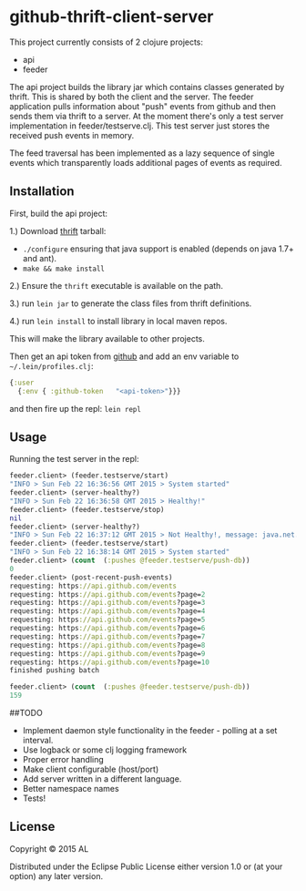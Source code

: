 # github-thrift-client-server

This project currently consists of 2 clojure projects:

 - api     
 - feeder

The api project builds the library jar which contains classes generated by thrift. This is shared by both the client and the server. The feeder application pulls information about "push" events from github and then sends them via thrift to a server. At the moment there's only a test server implementation in feeder/testserve.clj. This test server just stores the received push events in memory.  

The feed traversal has been implemented as a lazy sequence of single events which transparently loads additional pages of events as required. 

## Installation

First, build the api project:

1.) Download [thrift](http://thrift.apache.org/) tarball:
   * `./configure` ensuring that java support is enabled (depends on java 1.7+ and ant).
   * `make && make install`

2.) Ensure the `thrift` executable is available on the path.

3.) run `lein jar` to generate the class files from thrift definitions.

4.) run `lein install` to install library in local maven repos.

This will make the library available to other projects.

Then get an api token from [github](https://github.com/blog/1509-personal-api-tokens) and add an env variable to `~/.lein/profiles.clj`:

```clojure
{:user
  {:env { :github-token   "<api-token>"}}}
```

and then fire up the repl: `lein repl` 

## Usage

Running the test server in the repl:

```clojure
feeder.client> (feeder.testserve/start)
"INFO > Sun Feb 22 16:36:56 GMT 2015 > System started"
feeder.client> (server-healthy?)
"INFO > Sun Feb 22 16:36:58 GMT 2015 > Healthy!"
feeder.client> (feeder.testserve/stop)
nil
feeder.client> (server-healthy?)
"INFO > Sun Feb 22 16:37:12 GMT 2015 > Not Healthy!, message: java.net.ConnectException: Connection refused"
feeder.client> (feeder.testserve/start)
"INFO > Sun Feb 22 16:38:14 GMT 2015 > System started"
feeder.client> (count  (:pushes @feeder.testserve/push-db))
0
feeder.client> (post-recent-push-events)
requesting: https://api.github.com/events
requesting: https://api.github.com/events?page=2
requesting: https://api.github.com/events?page=3
requesting: https://api.github.com/events?page=4
requesting: https://api.github.com/events?page=5
requesting: https://api.github.com/events?page=6
requesting: https://api.github.com/events?page=7
requesting: https://api.github.com/events?page=8
requesting: https://api.github.com/events?page=9
requesting: https://api.github.com/events?page=10
finished pushing batch

feeder.client> (count  (:pushes @feeder.testserve/push-db))
159
```
##TODO

* Implement daemon style functionality in the feeder - polling at a set interval.
* Use logback or some clj logging framework 
* Proper error handling
* Make client configurable (host/port)
* Add server written in a different language.
* Better namespace names
* Tests!

## License

Copyright © 2015 AL

Distributed under the Eclipse Public License either version 1.0 or (at
your option) any later version.
